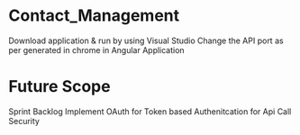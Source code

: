 # Contact_Management
Download application & run by using Visual Studio
Change the API port as per generated in chrome in Angular Application

# Future Scope
Sprint Backlog
Implement OAuth for Token based Authenitcation for Api Call Security
